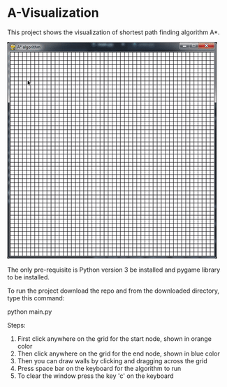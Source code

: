 # A-Visualization

This project shows the visualization of shortest path finding algorithm A*.

![A* Visualization demo](demo.gif)

The only pre-requisite is Python version 3 be installed and pygame library to be installed.

To run the project download the repo and from the downloaded directory, type this command:

python main.py

Steps:

1. First click anywhere on the grid for the start node, shown in orange color
2. Then click anywhere on the grid for the end node, shown in blue color
3. Then you can draw walls by clicking and dragging across the grid
4. Press space bar on the keyboard for the algorithm to run
5. To clear the window press the key 'c' on the keyboard
